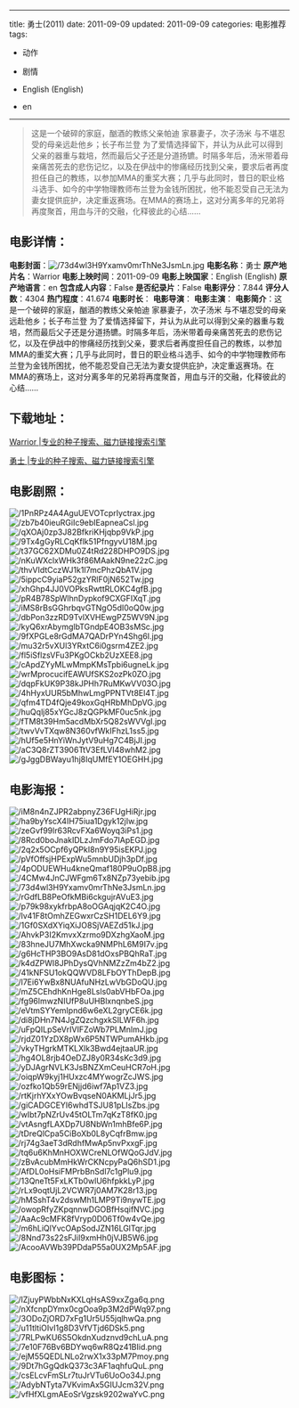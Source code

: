
---
title: 勇士(2011)
date: 2011-09-09
updated: 2011-09-09
categories: 电影推荐
tags:
- 动作
- 剧情

- English (English)
- en
---


> 这是一个破碎的家庭，酗酒的教练父亲帕迪 家暴妻子，次子汤米 与不堪忍受的母亲远赴他乡；长子布兰登 为了爱情选择留下，并认为从此可以得到父亲的器重与栽培，然而最后父子还是分道扬镳。时隔多年后，汤米带着母亲痛苦死去的悲伤记忆，以及在伊战中的惨痛经历找到父亲，要求后者再度担任自己的教练，以参加MMA的重奖大赛；几乎与此同时，昔日的职业格斗选手、如今的中学物理教师布兰登为金钱所困扰，他不能忍受自己无法为妻女提供庇护，决定重返赛场。在MMA的赛场上，这对分离多年的兄弟将再度聚首，用血与汗的交融，化释彼此的心结……

## **电影详情**：

**电影封面**：<img src="https://image.tmdb.org/t/p/w200/73d4wl3H9Yxamv0mrThNe3JsmLn.jpg" alt="/73d4wl3H9Yxamv0mrThNe3JsmLn.jpg" title="/73d4wl3H9Yxamv0mrThNe3JsmLn.jpg">
**电影名称**：勇士
**原产地片名**：Warrior
**电影上映时间**：2011-09-09
**电影上映国家**：English (English)
**原产地语言**：en
**包含成人内容**：False
**是否纪录片**：False
**电影评分**：7.844
**评分人数**：4304
**热门程度**：41.674
**电影时长**：
**电影导演**：
**电影主演**：
**电影简介**：这是一个破碎的家庭，酗酒的教练父亲帕迪 家暴妻子，次子汤米 与不堪忍受的母亲远赴他乡；长子布兰登 为了爱情选择留下，并认为从此可以得到父亲的器重与栽培，然而最后父子还是分道扬镳。时隔多年后，汤米带着母亲痛苦死去的悲伤记忆，以及在伊战中的惨痛经历找到父亲，要求后者再度担任自己的教练，以参加MMA的重奖大赛；几乎与此同时，昔日的职业格斗选手、如今的中学物理教师布兰登为金钱所困扰，他不能忍受自己无法为妻女提供庇护，决定重返赛场。在MMA的赛场上，这对分离多年的兄弟将再度聚首，用血与汗的交融，化释彼此的心结……

## **下载地址**：
[Warrior |专业的种子搜索、磁力链接搜索引擎](https://movie.amd794.com:2083/?search=Warrior&ordering=&mode=match_phrase&page_size=10&page=1)

[勇士 |专业的种子搜索、磁力链接搜索引擎](https://movie.amd794.com:2083/?search=%E5%8B%87%E5%A3%AB&ordering=&mode=match_phrase&page_size=10&page=1)
 

## **电影剧照**：
<img src="https://image.tmdb.org/t/p/original/1PnRPz4A4AguUEVOTcprIyctrax.jpg" alt="/1PnRPz4A4AguUEVOTcprIyctrax.jpg" title="/1PnRPz4A4AguUEVOTcprIyctrax.jpg"><img src="https://image.tmdb.org/t/p/original/zb7b40ieuRGiIc9ebIEapneaCsl.jpg" alt="/zb7b40ieuRGiIc9ebIEapneaCsl.jpg" title="/zb7b40ieuRGiIc9ebIEapneaCsl.jpg"><img src="https://image.tmdb.org/t/p/original/qXOAj0zp3J82BfkriKHjqbp9VkP.jpg" alt="/qXOAj0zp3J82BfkriKHjqbp9VkP.jpg" title="/qXOAj0zp3J82BfkriKHjqbp9VkP.jpg"><img src="https://image.tmdb.org/t/p/original/9Tx4gGyRLCqKflk51PfngyvU18M.jpg" alt="/9Tx4gGyRLCqKflk51PfngyvU18M.jpg" title="/9Tx4gGyRLCqKflk51PfngyvU18M.jpg"><img src="https://image.tmdb.org/t/p/original/t37GC62XDMu0Z4tRd228DHPO9DS.jpg" alt="/t37GC62XDMu0Z4tRd228DHPO9DS.jpg" title="/t37GC62XDMu0Z4tRd228DHPO9DS.jpg"><img src="https://image.tmdb.org/t/p/original/nKuWXclxWHk3f86MAakN9ne22zC.jpg" alt="/nKuWXclxWHk3f86MAakN9ne22zC.jpg" title="/nKuWXclxWHk3f86MAakN9ne22zC.jpg"><img src="https://image.tmdb.org/t/p/original/thvVIdtCczWJ1k1I7mcPhzQbA1V.jpg" alt="/thvVIdtCczWJ1k1I7mcPhzQbA1V.jpg" title="/thvVIdtCczWJ1k1I7mcPhzQbA1V.jpg"><img src="https://image.tmdb.org/t/p/original/5ippcC9yiaP52gzYRlF0jN652Tw.jpg" alt="/5ippcC9yiaP52gzYRlF0jN652Tw.jpg" title="/5ippcC9yiaP52gzYRlF0jN652Tw.jpg"><img src="https://image.tmdb.org/t/p/original/xhGhp4JJ0VOPksRwttRLOKC4gfB.jpg" alt="/xhGhp4JJ0VOPksRwttRLOKC4gfB.jpg" title="/xhGhp4JJ0VOPksRwttRLOKC4gfB.jpg"><img src="https://image.tmdb.org/t/p/original/pR4B78SpWlhnDypkof9CXGFIXqT.jpg" alt="/pR4B78SpWlhnDypkof9CXGFIXqT.jpg" title="/pR4B78SpWlhnDypkof9CXGFIXqT.jpg"><img src="https://image.tmdb.org/t/p/original/iMS8rBsGGhrbqvGTNgO5dI0oQ0w.jpg" alt="/iMS8rBsGGhrbqvGTNgO5dI0oQ0w.jpg" title="/iMS8rBsGGhrbqvGTNgO5dI0oQ0w.jpg"><img src="https://image.tmdb.org/t/p/original/dbPon3zzRD9TvlXVHEwgPZ5WV9N.jpg" alt="/dbPon3zzRD9TvlXVHEwgPZ5WV9N.jpg" title="/dbPon3zzRD9TvlXVHEwgPZ5WV9N.jpg"><img src="https://image.tmdb.org/t/p/original/kyQ6xrAbymglbTGndpE4OB3sMSc.jpg" alt="/kyQ6xrAbymglbTGndpE4OB3sMSc.jpg" title="/kyQ6xrAbymglbTGndpE4OB3sMSc.jpg"><img src="https://image.tmdb.org/t/p/original/9fXPGLe8rGdMA7QADrPYn4Shg6I.jpg" alt="/9fXPGLe8rGdMA7QADrPYn4Shg6I.jpg" title="/9fXPGLe8rGdMA7QADrPYn4Shg6I.jpg"><img src="https://image.tmdb.org/t/p/original/mu32r5vXUl3YRxtC6i0gsrm4ZE2.jpg" alt="/mu32r5vXUl3YRxtC6i0gsrm4ZE2.jpg" title="/mu32r5vXUl3YRxtC6i0gsrm4ZE2.jpg"><img src="https://image.tmdb.org/t/p/original/fl5iSflzsVFu3PKgOCkb2UzXEE8.jpg" alt="/fl5iSflzsVFu3PKgOCkb2UzXEE8.jpg" title="/fl5iSflzsVFu3PKgOCkb2UzXEE8.jpg"><img src="https://image.tmdb.org/t/p/original/cApdZYyMLwMmpKMsTpbi6ugneLk.jpg" alt="/cApdZYyMLwMmpKMsTpbi6ugneLk.jpg" title="/cApdZYyMLwMmpKMsTpbi6ugneLk.jpg"><img src="https://image.tmdb.org/t/p/original/wrMprocucifEAWUfSKS2ozPk0ZO.jpg" alt="/wrMprocucifEAWUfSKS2ozPk0ZO.jpg" title="/wrMprocucifEAWUfSKS2ozPk0ZO.jpg"><img src="https://image.tmdb.org/t/p/original/dqpFkUK9P38kJPHh7RuMKwVV03O.jpg" alt="/dqpFkUK9P38kJPHh7RuMKwVV03O.jpg" title="/dqpFkUK9P38kJPHh7RuMKwVV03O.jpg"><img src="https://image.tmdb.org/t/p/original/4hHyxUUR5bMhwLmgPPNTVt8El4T.jpg" alt="/4hHyxUUR5bMhwLmgPPNTVt8El4T.jpg" title="/4hHyxUUR5bMhwLmgPPNTVt8El4T.jpg"><img src="https://image.tmdb.org/t/p/original/qfm4TD4fQje49koxGqHRbMhDpVG.jpg" alt="/qfm4TD4fQje49koxGqHRbMhDpVG.jpg" title="/qfm4TD4fQje49koxGqHRbMhDpVG.jpg"><img src="https://image.tmdb.org/t/p/original/huQqlj85xYGcJ8zQGPkMF0uc5nk.jpg" alt="/huQqlj85xYGcJ8zQGPkMF0uc5nk.jpg" title="/huQqlj85xYGcJ8zQGPkMF0uc5nk.jpg"><img src="https://image.tmdb.org/t/p/original/fTM8t39Hm5acdMbXr5Q82sWVVgI.jpg" alt="/fTM8t39Hm5acdMbXr5Q82sWVVgI.jpg" title="/fTM8t39Hm5acdMbXr5Q82sWVVgI.jpg"><img src="https://image.tmdb.org/t/p/original/twvVvTXqw8N360vfWkIFhzL1ss5.jpg" alt="/twvVvTXqw8N360vfWkIFhzL1ss5.jpg" title="/twvVvTXqw8N360vfWkIFhzL1ss5.jpg"><img src="https://image.tmdb.org/t/p/original/hUf5e5HnYiWnJytV9uHg7C4BjJI.jpg" alt="/hUf5e5HnYiWnJytV9uHg7C4BjJI.jpg" title="/hUf5e5HnYiWnJytV9uHg7C4BjJI.jpg"><img src="https://image.tmdb.org/t/p/original/aC3Q8rZT3906TtV3EfLVI48whM2.jpg" alt="/aC3Q8rZT3906TtV3EfLVI48whM2.jpg" title="/aC3Q8rZT3906TtV3EfLVI48whM2.jpg"><img src="https://image.tmdb.org/t/p/original/gJggDBWayu1hj8IqUMfEY1OEGHH.jpg" alt="/gJggDBWayu1hj8IqUMfEY1OEGHH.jpg" title="/gJggDBWayu1hj8IqUMfEY1OEGHH.jpg">

## **电影海报**：
<img src="https://image.tmdb.org/t/p/original/iM8n4nZJPR2abpnyZ36FUgHiRjr.jpg" alt="/iM8n4nZJPR2abpnyZ36FUgHiRjr.jpg" title="/iM8n4nZJPR2abpnyZ36FUgHiRjr.jpg"><img src="https://image.tmdb.org/t/p/original/ha9byYscX4IH75iua1Dgyk12jIw.jpg" alt="/ha9byYscX4IH75iua1Dgyk12jIw.jpg" title="/ha9byYscX4IH75iua1Dgyk12jIw.jpg"><img src="https://image.tmdb.org/t/p/original/zeGvf99lr63RcvFXa6Woyq3iPs1.jpg" alt="/zeGvf99lr63RcvFXa6Woyq3iPs1.jpg" title="/zeGvf99lr63RcvFXa6Woyq3iPs1.jpg"><img src="https://image.tmdb.org/t/p/original/8Rcd0boJnakIDLzJmFdo7IApEGD.jpg" alt="/8Rcd0boJnakIDLzJmFdo7IApEGD.jpg" title="/8Rcd0boJnakIDLzJmFdo7IApEGD.jpg"><img src="https://image.tmdb.org/t/p/original/2q2x5OCpf6yQPkI8n9Y95isEKPJ.jpg" alt="/2q2x5OCpf6yQPkI8n9Y95isEKPJ.jpg" title="/2q2x5OCpf6yQPkI8n9Y95isEKPJ.jpg"><img src="https://image.tmdb.org/t/p/original/pVfOffsjHPExpWu5mnbUDjh3pDf.jpg" alt="/pVfOffsjHPExpWu5mnbUDjh3pDf.jpg" title="/pVfOffsjHPExpWu5mnbUDjh3pDf.jpg"><img src="https://image.tmdb.org/t/p/original/4pODUEWHu4kneQmaf180P9uOpB8.jpg" alt="/4pODUEWHu4kneQmaf180P9uOpB8.jpg" title="/4pODUEWHu4kneQmaf180P9uOpB8.jpg"><img src="https://image.tmdb.org/t/p/original/4CMw4JnCJWFgm6Tx8NZp73yebib.jpg" alt="/4CMw4JnCJWFgm6Tx8NZp73yebib.jpg" title="/4CMw4JnCJWFgm6Tx8NZp73yebib.jpg"><img src="https://image.tmdb.org/t/p/original/73d4wl3H9Yxamv0mrThNe3JsmLn.jpg" alt="/73d4wl3H9Yxamv0mrThNe3JsmLn.jpg" title="/73d4wl3H9Yxamv0mrThNe3JsmLn.jpg"><img src="https://image.tmdb.org/t/p/original/rGdfLB8PeOfkMBi6ckgujrAVuE3.jpg" alt="/rGdfLB8PeOfkMBi6ckgujrAVuE3.jpg" title="/rGdfLB8PeOfkMBi6ckgujrAVuE3.jpg"><img src="https://image.tmdb.org/t/p/original/p79k98xykfrbpA8oOGAqjqK2C4O.jpg" alt="/p79k98xykfrbpA8oOGAqjqK2C4O.jpg" title="/p79k98xykfrbpA8oOGAqjqK2C4O.jpg"><img src="https://image.tmdb.org/t/p/original/lv41F8tOmhZEGwxrCzSH1DEL6Y9.jpg" alt="/lv41F8tOmhZEGwxrCzSH1DEL6Y9.jpg" title="/lv41F8tOmhZEGwxrCzSH1DEL6Y9.jpg"><img src="https://image.tmdb.org/t/p/original/1Gf0SXdXYiqXiJO8SjVAEZd51kJ.jpg" alt="/1Gf0SXdXYiqXiJO8SjVAEZd51kJ.jpg" title="/1Gf0SXdXYiqXiJO8SjVAEZd51kJ.jpg"><img src="https://image.tmdb.org/t/p/original/AhvkP3I2KmvxXzrmo9DXzhgXaoM.jpg" alt="/AhvkP3I2KmvxXzrmo9DXzhgXaoM.jpg" title="/AhvkP3I2KmvxXzrmo9DXzhgXaoM.jpg"><img src="https://image.tmdb.org/t/p/original/83hneJU7MhXwcka9NMPhL6M9I7v.jpg" alt="/83hneJU7MhXwcka9NMPhL6M9I7v.jpg" title="/83hneJU7MhXwcka9NMPhL6M9I7v.jpg"><img src="https://image.tmdb.org/t/p/original/g6HcTHP3BO9AsD81dOxsPBQhRaT.jpg" alt="/g6HcTHP3BO9AsD81dOxsPBQhRaT.jpg" title="/g6HcTHP3BO9AsD81dOxsPBQhRaT.jpg"><img src="https://image.tmdb.org/t/p/original/k4dZPWI8JPhDysQVhNMZzZm4bZ2.jpg" alt="/k4dZPWI8JPhDysQVhNMZzZm4bZ2.jpg" title="/k4dZPWI8JPhDysQVhNMZzZm4bZ2.jpg"><img src="https://image.tmdb.org/t/p/original/41kNFSU1okQQWVD8LFbOYThDepB.jpg" alt="/41kNFSU1okQQWVD8LFbOYThDepB.jpg" title="/41kNFSU1okQQWVD8LFbOYThDepB.jpg"><img src="https://image.tmdb.org/t/p/original/l7Ei6YwBx8NUAfuNHzLwVbGDoQU.jpg" alt="/l7Ei6YwBx8NUAfuNHzLwVbGDoQU.jpg" title="/l7Ei6YwBx8NUAfuNHzLwVbGDoQU.jpg"><img src="https://image.tmdb.org/t/p/original/mZ5CEhdhKnHge8Lsls0abVHbFOa.jpg" alt="/mZ5CEhdhKnHge8Lsls0abVHbFOa.jpg" title="/mZ5CEhdhKnHge8Lsls0abVHbFOa.jpg"><img src="https://image.tmdb.org/t/p/original/fg96lmwzNIUfP8uUHBlxnqnbeS.jpg" alt="/fg96lmwzNIUfP8uUHBlxnqnbeS.jpg" title="/fg96lmwzNIUfP8uUHBlxnqnbeS.jpg"><img src="https://image.tmdb.org/t/p/original/eVtmSYYemIpnd6w6eXL2gryCE6k.jpg" alt="/eVtmSYYemIpnd6w6eXL2gryCE6k.jpg" title="/eVtmSYYemIpnd6w6eXL2gryCE6k.jpg"><img src="https://image.tmdb.org/t/p/original/di8jDHn7N4JgZQzchgxkSILWF6h.jpg" alt="/di8jDHn7N4JgZQzchgxkSILWF6h.jpg" title="/di8jDHn7N4JgZQzchgxkSILWF6h.jpg"><img src="https://image.tmdb.org/t/p/original/uFpQILpSeVrIVIFZoWb7PLMnlmJ.jpg" alt="/uFpQILpSeVrIVIFZoWb7PLMnlmJ.jpg" title="/uFpQILpSeVrIVIFZoWb7PLMnlmJ.jpg"><img src="https://image.tmdb.org/t/p/original/rjdZ01YzDX8pWx6P5NTWPumAHkb.jpg" alt="/rjdZ01YzDX8pWx6P5NTWPumAHkb.jpg" title="/rjdZ01YzDX8pWx6P5NTWPumAHkb.jpg"><img src="https://image.tmdb.org/t/p/original/vkyTHgrkMTKLXlk3Bwd4ejtaaUR.jpg" alt="/vkyTHgrkMTKLXlk3Bwd4ejtaaUR.jpg" title="/vkyTHgrkMTKLXlk3Bwd4ejtaaUR.jpg"><img src="https://image.tmdb.org/t/p/original/hg4OL8rjb4OeDZJ8y0R34sKc3d9.jpg" alt="/hg4OL8rjb4OeDZJ8y0R34sKc3d9.jpg" title="/hg4OL8rjb4OeDZJ8y0R34sKc3d9.jpg"><img src="https://image.tmdb.org/t/p/original/yDJAgrNVLK3JsBNZXmCeuHCR7oH.jpg" alt="/yDJAgrNVLK3JsBNZXmCeuHCR7oH.jpg" title="/yDJAgrNVLK3JsBNZXmCeuHCR7oH.jpg"><img src="https://image.tmdb.org/t/p/original/oiqpW9kyj1HUxzc4MYwogrZcJWS.jpg" alt="/oiqpW9kyj1HUxzc4MYwogrZcJWS.jpg" title="/oiqpW9kyj1HUxzc4MYwogrZcJWS.jpg"><img src="https://image.tmdb.org/t/p/original/ozfko1Qb59rENjjd6iwf7Ap1VZ3.jpg" alt="/ozfko1Qb59rENjjd6iwf7Ap1VZ3.jpg" title="/ozfko1Qb59rENjjd6iwf7Ap1VZ3.jpg"><img src="https://image.tmdb.org/t/p/original/rtKjrhYXxYOwBvqseN0AKMLjJr5.jpg" alt="/rtKjrhYXxYOwBvqseN0AKMLjJr5.jpg" title="/rtKjrhYXxYOwBvqseN0AKMLjJr5.jpg"><img src="https://image.tmdb.org/t/p/original/giCADGCEYI6whdTSJU81pLIsZbs.jpg" alt="/giCADGCEYI6whdTSJU81pLIsZbs.jpg" title="/giCADGCEYI6whdTSJU81pLIsZbs.jpg"><img src="https://image.tmdb.org/t/p/original/wIbt7pNZrUv45tOLTm7qKzT8fK0.jpg" alt="/wIbt7pNZrUv45tOLTm7qKzT8fK0.jpg" title="/wIbt7pNZrUv45tOLTm7qKzT8fK0.jpg"><img src="https://image.tmdb.org/t/p/original/vtAsngfLAXDp7U8NbWn1mhBfe6P.jpg" alt="/vtAsngfLAXDp7U8NbWn1mhBfe6P.jpg" title="/vtAsngfLAXDp7U8NbWn1mhBfe6P.jpg"><img src="https://image.tmdb.org/t/p/original/tDreQlCpa5CiBoXb0L8yCqfrBmw.jpg" alt="/tDreQlCpa5CiBoXb0L8yCqfrBmw.jpg" title="/tDreQlCpa5CiBoXb0L8yCqfrBmw.jpg"><img src="https://image.tmdb.org/t/p/original/rj74g3aeT3dRdhfMwAp5nvPxxgF.jpg" alt="/rj74g3aeT3dRdhfMwAp5nvPxxgF.jpg" title="/rj74g3aeT3dRdhfMwAp5nvPxxgF.jpg"><img src="https://image.tmdb.org/t/p/original/tq6u6KhMnHOXWCreNLOfWQoGJdV.jpg" alt="/tq6u6KhMnHOXWCreNLOfWQoGJdV.jpg" title="/tq6u6KhMnHOXWCreNLOfWQoGJdV.jpg"><img src="https://image.tmdb.org/t/p/original/zBvAcubMmHkWrCKNcpyPaQ6hSD1.jpg" alt="/zBvAcubMmHkWrCKNcpyPaQ6hSD1.jpg" title="/zBvAcubMmHkWrCKNcpyPaQ6hSD1.jpg"><img src="https://image.tmdb.org/t/p/original/AfDL0oHsiFMPrbBnSdl7c1gPlu9.jpg" alt="/AfDL0oHsiFMPrbBnSdl7c1gPlu9.jpg" title="/AfDL0oHsiFMPrbBnSdl7c1gPlu9.jpg"><img src="https://image.tmdb.org/t/p/original/13QneTt5FxLKTb0wlU6hfpkkLyP.jpg" alt="/13QneTt5FxLKTb0wlU6hfpkkLyP.jpg" title="/13QneTt5FxLKTb0wlU6hfpkkLyP.jpg"><img src="https://image.tmdb.org/t/p/original/rLx9oqtUjL2VCWR7j0AM7K28r13.jpg" alt="/rLx9oqtUjL2VCWR7j0AM7K28r13.jpg" title="/rLx9oqtUjL2VCWR7j0AM7K28r13.jpg"><img src="https://image.tmdb.org/t/p/original/hMSshT4v2dswMh1LMP9Ti9nywTE.jpg" alt="/hMSshT4v2dswMh1LMP9Ti9nywTE.jpg" title="/hMSshT4v2dswMh1LMP9Ti9nywTE.jpg"><img src="https://image.tmdb.org/t/p/original/owopRfyZKpqnnwDGOBfHsqifNVC.jpg" alt="/owopRfyZKpqnnwDGOBfHsqifNVC.jpg" title="/owopRfyZKpqnnwDGOBfHsqifNVC.jpg"><img src="https://image.tmdb.org/t/p/original/AaAc9cMFK8fVryp0D06Tf0w4vQe.jpg" alt="/AaAc9cMFK8fVryp0D06Tf0w4vQe.jpg" title="/AaAc9cMFK8fVryp0D06Tf0w4vQe.jpg"><img src="https://image.tmdb.org/t/p/original/m6hLiQlYvcOApSodJZN16LGlTqr.jpg" alt="/m6hLiQlYvcOApSodJZN16LGlTqr.jpg" title="/m6hLiQlYvcOApSodJZN16LGlTqr.jpg"><img src="https://image.tmdb.org/t/p/original/8Nnd73s22sFJiI9xmHh0jVJB5W6.jpg" alt="/8Nnd73s22sFJiI9xmHh0jVJB5W6.jpg" title="/8Nnd73s22sFJiI9xmHh0jVJB5W6.jpg"><img src="https://image.tmdb.org/t/p/original/AcooAVWb39PDdaP55a0UX2Mp5AF.jpg" alt="/AcooAVWb39PDdaP55a0UX2Mp5AF.jpg" title="/AcooAVWb39PDdaP55a0UX2Mp5AF.jpg">

## **电影图标**：
<img src="https://image.tmdb.org/t/p/original/lZjuyPWbbNxKXLqHsAS9xxZga6q.png" alt="/lZjuyPWbbNxKXLqHsAS9xxZga6q.png" title="/lZjuyPWbbNxKXLqHsAS9xxZga6q.png"><img src="https://image.tmdb.org/t/p/original/nXfcnpDYmx0cgOoa9p3M2dPWq97.png" alt="/nXfcnpDYmx0cgOoa9p3M2dPWq97.png" title="/nXfcnpDYmx0cgOoa9p3M2dPWq97.png"><img src="https://image.tmdb.org/t/p/original/3ODoZjORD7xFg1Ur5U55jqlhwQa.png" alt="/3ODoZjORD7xFg1Ur5U55jqlhwQa.png" title="/3ODoZjORD7xFg1Ur5U55jqlhwQa.png"><img src="https://image.tmdb.org/t/p/original/u11tltiOIvI1g8D3VfVTjd6DSk5.png" alt="/u11tltiOIvI1g8D3VfVTjd6DSk5.png" title="/u11tltiOIvI1g8D3VfVTjd6DSk5.png"><img src="https://image.tmdb.org/t/p/original/7RLPwKU6S5OkdnXudznvd9chLuA.png" alt="/7RLPwKU6S5OkdnXudznvd9chLuA.png" title="/7RLPwKU6S5OkdnXudznvd9chLuA.png"><img src="https://image.tmdb.org/t/p/original/7e10F76Bv6BDYwq6wR8Qz41BIid.png" alt="/7e10F76Bv6BDYwq6wR8Qz41BIid.png" title="/7e10F76Bv6BDYwq6wR8Qz41BIid.png"><img src="https://image.tmdb.org/t/p/original/ejM55QEDLNLo2rwX1x33pM7Pmoy.png" alt="/ejM55QEDLNLo2rwX1x33pM7Pmoy.png" title="/ejM55QEDLNLo2rwX1x33pM7Pmoy.png"><img src="https://image.tmdb.org/t/p/original/9Dt7hGgQdkQ373c3AF1aqhfuQuL.png" alt="/9Dt7hGgQdkQ373c3AF1aqhfuQuL.png" title="/9Dt7hGgQdkQ373c3AF1aqhfuQuL.png"><img src="https://image.tmdb.org/t/p/original/csELcvFmSLr7tuJrVTu6UoOo34J.png" alt="/csELcvFmSLr7tuJrVTu6UoOo34J.png" title="/csELcvFmSLr7tuJrVTu6UoOo34J.png"><img src="https://image.tmdb.org/t/p/original/AdybNTyta7VKvimAx5GIUJcm32V.png" alt="/AdybNTyta7VKvimAx5GIUJcm32V.png" title="/AdybNTyta7VKvimAx5GIUJcm32V.png"><img src="https://image.tmdb.org/t/p/original/vfHfXLgmAEoSrVgzsk9202waYvC.png" alt="/vfHfXLgmAEoSrVgzsk9202waYvC.png" title="/vfHfXLgmAEoSrVgzsk9202waYvC.png">
